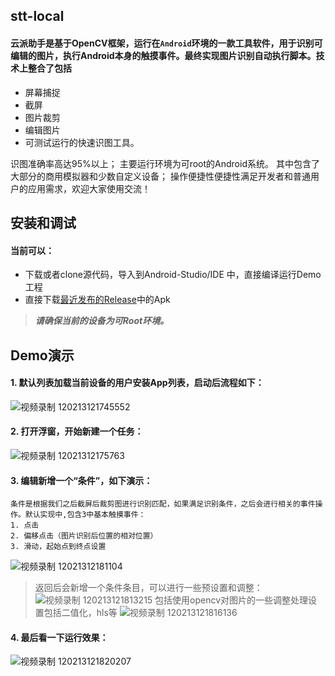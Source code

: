 
## stt-local

#### 云派助手是基于OpenCV框架，运行在`Android`环境的一款工具软件，用于识别可编辑的图片，执行Android本身的触摸事件。最终实现图片识别自动执行脚本。技术上整合了包括

* 屏幕捕捉
* 截屏
* 图片裁剪
* 编辑图片
* 可测试运行的快速识图工具。


识图准确率高达95%以上；
主要运行环境为可root的Android系统。
其中包含了大部分的商用模拟器和少数自定义设备；
操作便捷性便捷性满足开发者和普通用户的应用需求，欢迎大家使用交流！


## 安装和调试
#### 当前可以：

* 下载或者clone源代码，导入到Android-Studio/IDE 中，直接编译运行Demo工程
* 直接下载[最近发布的Release](https://github.com/padyun-cn/stt-local/releases)中的Apk

> ***请确保当前的设备为可Root环境。***

## Demo演示

#### 1. 默认列表加载当前设备的用户安装App列表，启动后流程如下：
![视频录制 120213121745552](https://user-images.githubusercontent.com/80308909/110923004-6124db00-835b-11eb-9682-7bfcd69b270e.gif)

#### 2. 打开浮窗，开始新建一个任务：
![视频录制 12021312175763](https://user-images.githubusercontent.com/80308909/110924029-8534ec00-835c-11eb-98b9-63be5226b3dc.gif)

#### 3. 编辑新增一个“条件”，如下演示：
```
条件是根据我们之后截屏后裁剪图进行识别匹配，如果满足识别条件，之后会进行相关的事件操作。默认实现中,包含3中基本触摸事件：
1. 点击
2. 偏移点击（图片识别后位置的相对位置）
3. 滑动，起始点到终点设置
```
![视频录制 12021312181104](https://user-images.githubusercontent.com/80308909/110925649-6d5e6780-835e-11eb-971c-1ec6d25bf746.gif)

>返回后会新增一个条件条目，可以进行一些预设置和调整：
![视频录制 120213121813215](https://user-images.githubusercontent.com/80308909/110926012-d5ad4900-835e-11eb-8c1f-e5aeee9ac276.gif)
>包括使用opencv对图片的一些调整处理设置包括二值化，hls等
![视频录制 120213121816136](https://user-images.githubusercontent.com/80308909/110926289-291f9700-835f-11eb-983c-5fed770593d4.gif)

#### 4. 最后看一下运行效果：
![视频录制 120213121820207](https://user-images.githubusercontent.com/80308909/110926734-b9f67280-835f-11eb-8d74-56b6c3c5873c.gif)



